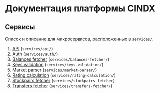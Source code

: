 # Документация платформы CINDX

## Сервисы

Список и описание для микросервисов, расположенных в `services/`.

1. [API](/docs/services/api.md) (`services/api/`)
2. [Auth](/docs/services/auth.md) (`services/auth/`)
3. [Balances fetcher](/docs/services/balances-fetcher.md) (`services/balances-fetcher/`)
4. [Keys validation](/docs/services/keys-validation.md) (`services/keys-validation/`)
5. [Market parser](/docs/services/market-parser.md) (`services/market-parser/`)
6. [Rating calculation](/docs/services/rating-calculation.md) (`services/rating-calculation/`)
7. [Stockpairs fetcher](/docs/services/stockpairs-fetcher.md) (`services/stockpairs-fetcher`)
8. [Transfers fetcher](/docs/services/transfers-fetcher.md) (`services/transfers-fetcher/`)

